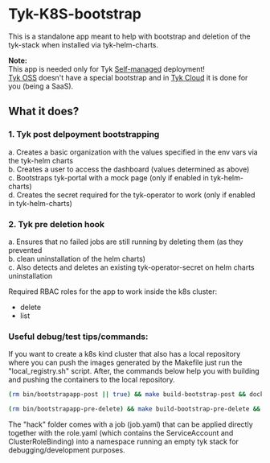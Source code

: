 # Tyk-K8S-bootstrap

This is a standalone app meant to help with bootstrap and deletion of the tyk-stack when installed
via tyk-helm-charts.

**Note:** 
<br>This app is needed only for Tyk [Self-managed](https://tyk.io/docs/tyk-on-premises/) deployment!
<br>[Tyk OSS](https://tyk.io/docs/apim/open-source/) doesn't have a special bootstrap and in [Tyk Cloud](https://tyk.io/docs/tyk-cloud/) it is done for you (being a SaaS).

## What it does?

### 1. Tyk post delpoyment bootstrapping
a. Creates a basic organization with the values specified in the env vars
via the tyk-helm charts
<br>
b. Creates a user to access the dashboard (values determined as above)
<br>
c. Bootstraps tyk-portal with a mock page (only if enabled in tyk-helm-charts)
<br>
d. Creates the secret required for the tyk-operator to work (only if enabled in tyk-helm-charts)



### 2. Tyk pre deletion hook
a. Ensures that no failed jobs are still running by deleting them (as they prevented
<br>
b. clean uninstallation of the helm charts)
<br>
c. Also detects and deletes an existing tyk-operator-secret on helm charts uninstallation

Required RBAC roles for the app to work inside the k8s cluster:
- delete
- list


### Useful debug/test tips/commands:

If you want to create a k8s kind cluster that also has a local repository where
you can push the images generated by the Makefile just run the "local_registry.sh" script.
After, the commands below help you with building and pushing the containers to the local repository.


```bash
(rm bin/bootstrapapp-post || true) && make build-bootstrap-post && docker build -t localhost:5001/bootstrap-tyk-post:$bsVers -f ./.container/image/bootstrap-post/Dockerfile ./bin && docker push localhost:5001/bootstrap-tyk-post:$bsVers
```
```bash
(rm bin/bootstrapapp-pre-delete) && make build-bootstrap-pre-delete && docker build -t localhost:5001/bootstrap-tyk-pre-delete:$bsVers -f ./.container/image/bootstrap-pre-delete/Dockerfile ./bin & docker push localhost:5001/bootstrap-tyk-pre-delete:$bsVers
```

The "hack" folder comes with a job (job.yaml) that can be applied directly together
with the role.yaml (which contains the ServiceAccount and ClusterRoleBinding) 
into a namespace running an empty tyk stack for debugging/development purposes.
